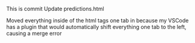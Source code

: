 This is commit Update predictions.html

Moved everything inside of the html tags one tab in because my VSCode has a plugin that would automatically shift everything one tab to the left, causing a merge error
